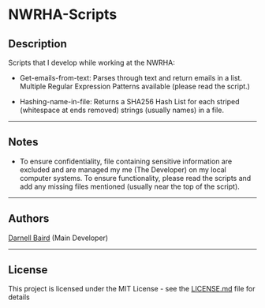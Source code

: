  # NWRHA-Scripts

## Description
Scripts that I develop while working at the NWRHA:
- Get-emails-from-text: Parses through text and return emails in a list. Multiple Regular Expression Patterns available (please read the script.)

- Hashing-name-in-file: Returns a SHA256 Hash List for each striped (whitespace at ends removed) strings  (usually names) in a file.

<hr>

## Notes
- To ensure confidentiality, file containing sensitive information are excluded and are managed my me (The Developer) on my local computer systems. To ensure functionality, please read the scripts and add any missing files mentioned (usually near the top of the script).

<hr>

## Authors
[Darnell Baird](https://github.com/Racerin) (Main Developer)
<hr>

## License
This project is licensed under the MIT License - see the [LICENSE.md](https://github.com/Racerin/NWRHA-Scripts/blob/master/LICENSE) file for details
<!-- <hr> -->